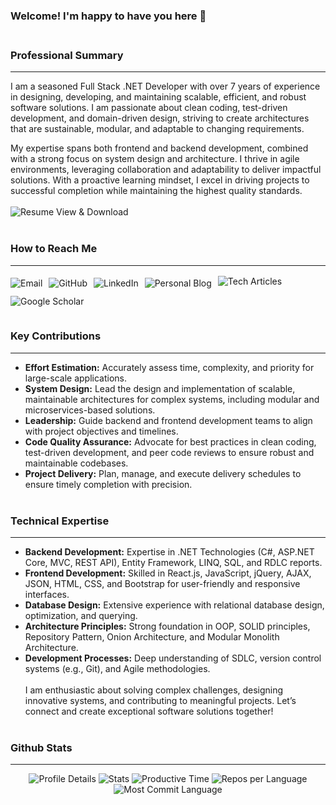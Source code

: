 
### Welcome! I'm happy to have you here 👋 <br/><br/>
### Professional Summary
---
I am a seasoned Full Stack .NET Developer with over 7 years of experience in designing, developing, and maintaining scalable, efficient, and robust software solutions. I am passionate about clean coding, test-driven development, and domain-driven design, striving to create architectures that are sustainable, modular, and adaptable to changing requirements.

My expertise spans both frontend and backend development, combined with a strong focus on system design and architecture. I thrive in agile environments, leveraging collaboration and adaptability to deliver impactful solutions. With a proactive learning mindset, I excel in driving projects to successful completion while maintaining the highest quality standards. <br/><br/>
<a href="https://drive.google.com/file/d/1YivMcCEQXr9VyU8Xb_YOXBJAYxcC9OeF/view" style="text-decoration: none; padding-top: 2px;" target="_blank">
  <img src="https://img.shields.io/badge/-Resume_View-0077b5?style=flat-square&logo=adobe-acrobat-reader&logoColor=FFFFFF&labelColor=0077b5" alt="Resume View & Download">
</a><br/><br/>
### How to Reach Me 
---
<div style="display: flex; gap: 10px; flex-wrap: wrap;">
  <a href="mailto:omarfaruque94bd@gmail.com" style="text-decoration: none; padding-top: 5px;">
    <img src="https://img.shields.io/badge/Email-omarfaruque94bd@gmail.com-ff6347?style=flat-square&logo=gmail" alt="Email">
  </a>
  <a href="https://github.com/mofshamim" style="text-decoration: none; padding-top: 5px;" target="_blank">
    <img src="https://img.shields.io/badge/GitHub-mofshamim-8e44ad?style=flat-square&logo=GitHub" alt="GitHub">
  </a>
  <a href="https://www.linkedin.com/in/mofshamim/" style="text-decoration: none; padding-top: 5px;" target="_blank">
    <img src="https://img.shields.io/badge/LinkedIn-mofshamim-0077b5?style=flat-square&logo=LinkedIn" alt="LinkedIn">
  </a>
  <a href="https://mofshamim.github.io/" style="text-decoration: none; padding-top: 5px;" target="_blank">
    <img src="https://img.shields.io/badge/Personal%20Blog-mofshamim.github.io-1abc9c?style=flat-square&logo=githubpages" alt="Personal Blog">
  </a>
  <a href="https://dev.to/mofshamim" style="text-decoration: none; padding-top: 2px;" target="_blank">
    <img src="https://img.shields.io/badge/Tech%20Articles-dev.to/mofshamim-f39c12?style=flat-square&logo=dev.to" alt="Tech Articles">
  </a>
  <a href="https://scholar.google.com/citations?user=i0jaleUAAAAJ&hl=en" style="text-decoration: none; padding-top: 2px;" target="_blank">
      <img src="https://img.shields.io/badge/Google%20Scholar-Scholar%20Profile-4285F4?style=flat-square&logo=google-scholar" alt="Google Scholar">
  </a><br/><br/>
</div>

### Key Contributions
---
- **Effort Estimation:** Accurately assess time, complexity, and priority for large-scale applications.
- **System Design:** Lead the design and implementation of scalable, maintainable architectures for complex systems, including modular and microservices-based solutions.
- **Leadership:** Guide backend and frontend development teams to align with project objectives and timelines.
- **Code Quality Assurance:** Advocate for best practices in clean coding, test-driven development, and peer code reviews to ensure robust and maintainable codebases.
- **Project Delivery:** Plan, manage, and execute delivery schedules to ensure timely completion with precision. <br/><br/>
### Technical Expertise
---
- **Backend Development:** Expertise in .NET Technologies (C#, ASP.NET Core, MVC, REST API), Entity Framework, LINQ, SQL, and RDLC reports.
- **Frontend Development:** Skilled in React.js, JavaScript, jQuery, AJAX, JSON, HTML, CSS, and Bootstrap for user-friendly and responsive interfaces.
- **Database Design:** Extensive experience with relational database design, optimization, and querying.
- **Architecture Principles:** Strong foundation in OOP, SOLID principles, Repository Pattern, Onion Architecture, and Modular Monolith Architecture.
- **Development Processes:** Deep understanding of SDLC, version control systems (e.g., Git), and Agile methodologies. <br/><br/>
I am enthusiastic about solving complex challenges, designing innovative systems, and contributing to meaningful projects. Let’s connect and create exceptional software solutions together! <br/><br/>
### Github Stats
---
<!-- Stats Section -->
<div id="stats-section" align="center">
  <img src="https://github-profile-summary-cards.vercel.app/api/cards/profile-details?username=mofshamim&theme=vue" alt="Profile Details">
  <img src="https://github-profile-summary-cards.vercel.app/api/cards/stats?username=mofshamim&theme=vue" alt="Stats">
  <img src="https://github-profile-summary-cards.vercel.app/api/cards/productive-time?username=mofshamim&theme=vue&utcOffset=6" alt="Productive Time">
  <img src="https://github-profile-summary-cards.vercel.app/api/cards/repos-per-language?username=mofshamim&theme=vue" alt="Repos per Language">
  <img src="https://github-profile-summary-cards.vercel.app/api/cards/most-commit-language?username=mofshamim&theme=vue" alt="Most Commit Language">
</div>
